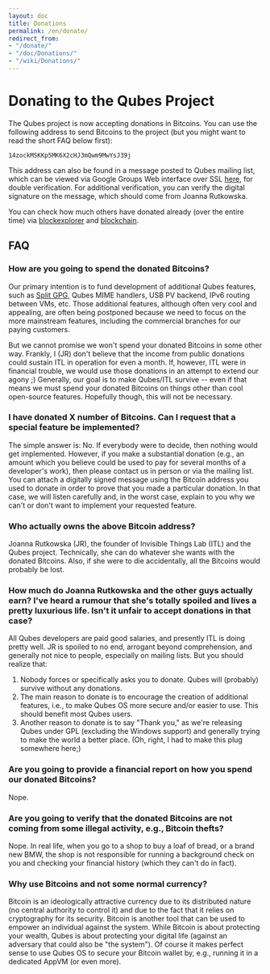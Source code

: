 ```yaml
---
layout: doc
title: Donations
permalink: /en/donate/
redirect_from:
- "/donate/"
- "/doc/Donations/"
- "/wiki/Donations/"
---
```


Donating to the Qubes Project
=============================

The Qubes project is now accepting donations in Bitcoins. You can use the following address to send Bitcoins to the project (but you might want to read the short FAQ below first):

```
14zockMSKKp5MK6X2cHJ3mQwm9MwYsJ39j
```

This address can also be found in a message posted to Qubes mailing list, which can be viewed via Google Groups Web interface over SSL [here](https://groups.google.com/d/msg/qubes-devel/u3wAzm1dB5Y/s5CiUGDebL4J), for double verification. For additional verification, you can verify the digital signature on the message, which should come from Joanna Rutkowska.

You can check how much others have donated already (over the entire time) via [blockexplorer](https://blockexplorer.com/address/14zockMSKKp5MK6X2cHJ3mQwm9MwYsJ39j) and [blockchain](https://blockchain.info/address/14zockMSKKp5MK6X2cHJ3mQwm9MwYsJ39j).

FAQ
---

### How are you going to spend the donated Bitcoins?

Our primary intention is to fund development of additional Qubes features, such as [Split GPG](https://github.com/QubesOS/qubes-issues/issues/474), Qubes MIME handlers, USB PV backend, IPv6 routing between VMs, etc. Those additional features, although often very cool and appealing, are often being postponed because we need to focus on the more mainstream features, including the commercial branches for our paying customers.

But we cannot promise we won't spend your donated Bitcoins in some other way. Frankly, I (JR) don't believe that the income from public donations could sustain ITL in operation for even a month. If, however, ITL were in financial trouble, we would use those donations in an attempt to extend our agony ;) Generally, our goal is to make Qubes/ITL survive -- even if that means we must spend your donated Bitcoins on things other than cool open-source features. Hopefully though, this will not be necessary.

### I have donated X number of Bitcoins. Can I request that a special feature be implemented?

The simple answer is: No. If everybody were to decide, then nothing would get implemented. However, if you make a substantial donation (e.g., an amount which you believe could be used to pay for several months of a developer's work), then please contact us in person or via the mailing list. You can attach a digitally signed message using the Bitcoin address you used to donate in order to prove that you made a particular donation. In that case, we will listen carefully and, in the worst case, explain to you why we can't or don't want to implement your requested feature.

### Who actually owns the above Bitcoin address?

Joanna Rutkowska (JR), the founder of Invisible Things Lab (ITL) and the Qubes project. Technically, she can do whatever she wants with the donated Bitcoins. Also, if she were to die accidentally, all the Bitcoins would probably be lost.

### How much do Joanna Rutkowska and the other guys actually earn? I've heard a rumour that she's totally spoiled and lives a pretty luxurious life. Isn't it unfair to accept donations in that case?

All Qubes developers are paid good salaries, and presently ITL is doing pretty well. JR is spoiled to no end, arrogant beyond comprehension, and generally not nice to people, especially on mailing lists. But you should realize that:

1.  Nobody forces or specifically asks you to donate. Qubes will (probably) survive without any donations.
2.  The main reason to donate is to encourage the creation of additional features, i.e., to make Qubes OS more secure and/or easier to use. This should benefit most Qubes users.
3.  Another reason to donate is to say "Thank you," as we're releasing Qubes under GPL (excluding the Windows support) and generally trying to make the world a better place. (Oh, right, I had to make this plug somewhere here;)

### Are you going to provide a financial report on how you spend our donated Bitcoins?

Nope.

### Are you going to verify that the donated Bitcoins are not coming from some illegal activity, e.g., Bitcoin thefts?

Nope. In real life, when you go to a shop to buy a loaf of bread, or a brand new BMW, the shop is not responsible for running a background check on you and checking your financial history (which they can't do in fact).

### Why use Bitcoins and not some normal currency?

Bitcoin is an ideologically attractive currency due to its distributed nature (no central authority to control it) and due to the fact that it relies on cryptography for its security. Bitcoin is another tool that can be used to empower an individual against the system. While Bitcoin is about protecting your wealth, Qubes is about protecting your digital life (against an adversary that could also be "the system"). Of course it makes perfect sense to use Qubes OS to secure your Bitcoin wallet by, e.g., running it in a dedicated AppVM (or even more).
